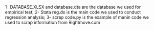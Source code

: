 1- DATABASE.XLSX and database.dta are the database we used for empirical test; 2- Stata reg.do is the main code we used to conduct regression analysis; 3- scrap code.py is the example of manin code we used to scrap information from Rightmove.com
